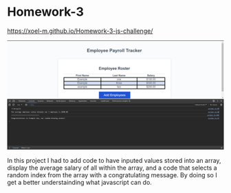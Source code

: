 # Homework-3

https://xoel-m.github.io/Homework-3-js-challenge/

![alt text](image3.png)

In this project I had to add code to have inputed values stored into an array, display the average salary of all within the array, and a code that selects a random index from the array with a congratulating message. By doing so I get a better understainding what javascript can do.